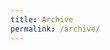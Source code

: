 ```yaml
---
title: Archive
permalink: /archive/
---
```


<style>
  code {
    cursor: pointer;
  }
  .date {
    color: gray;
    font-size: 0.9em;
  }
</style>

<div id="tagcloud">
</div>

<br/>

<div id="selectedtags"></div>
<br/>
<ol style="list-style-type: none;" id="selectedurls"></ol>

<script>
  var tags = {
    {% assign firstTag = true %}
    {% for tag in site.tags %}
        {% if firstTag == false %},{% endif %}
        {% assign firstTag = false %}
        "{{tag[0]}}": {
          selected: false,
          pages: [
            {% assign firstPage = true %}
            {% for post in tag[1] %}
              {% if firstPage == false %},{% endif %}
              {% assign firstPage = false %}
              {
                url: "{{post.url}}",
                title: "{{post.title}}",
                pdate: "{{post.date}}"
              }
            {% endfor %}
          ]
        }
    {% endfor %}
  };

  /* from the URL */
  try {
    var selectedTags = new URL(location).searchParams.get("id").split(",");
    for(selectedTag in selectedTags) {
      var tag = selectedTags[selectedTag]
      if (tag in tags) {
        tags[tag].selected = true
      }
    }
  } catch {

  }

  renderTags();

  function renderTags() {
    showTags();
    showUrls();
  }
  
  function tagClicked(tag) {
    tag = tags[tag]
    tag.selected = !tag.selected;
    renderTags();
  }

  function getBlogPeriod(d) {
    const monthNames = ["January", "February", "March", "April", "May", "June",
      "July", "August", "September", "October", "November", "December"];
    d = new Date(Date.parse(d.split(" ")[0]));
    return `${monthNames[d.getMonth()]}, ${d.getFullYear()}`
  }

  function showUrls() {

    let selTags = [];
    let urls = new Set();

    /* if no tag is selected, we should show all of them */
    let tmp = {};
    for(tagName in tags) {
      tags[tagName].pages.forEach(page => tmp[page.url] = page)
    }
    Object.values(tmp).forEach(p => urls.add(p))

    var selectedtags = document.getElementById("selectedtags");
    selectedtags.innerHTML = "";
    var selectedurls = document.getElementById("selectedurls");
    selectedurls.innerHTML = "";

    for(tagName in tags) {
      var tag = tags[tagName]
      if(tag.selected) {
        selectedtags.innerHTML += `<code style="background-color: lightgreen">${tagName}</code> `;
        urls = new Set(tag.pages.filter(
          function (u) {
            var ua = [...urls];
            for(ou in ua) {
              if(ua[ou].url == u.url)
                return true;
            }
          }
        ));
      }
    }

    let html = "", lastDate = "";
    [...urls]
      .sort((u1, u2) => toDate(u1.pdate) < toDate(u2.pdate))
      .forEach(u => {
        console.log(toDate(u.pdate))
        if(getBlogPeriod(lastDate) != getBlogPeriod(u.pdate)) {
          html += `${lastDate == "" ? "" : "<br/></ul>"}<li><i class="date">${getBlogPeriod(u.pdate)}</i><ul style="list-style-type: none;">`
        }
        html += `<li><a href="${u.url}">${u.title}</a></li>`
        lastDate = u.pdate
      }
    );

    selectedurls.innerHTML = html
  }

  function toDate(u) {
    return new Date(Date.parse(`${u.split(" ")[0]} ${u.split(" ")[1]}`))
  }

  /* show tag cloud */
  function showTags() {
    document.getElementById("tagcloud").innerHTML = "";
    for(tag in tags) {
      var pages = tags[tag].pages;
      document.getElementById("tagcloud").innerHTML += `
        <code style="background-color: ${tags[tag].selected ? "skyblue": "defcol"}; font-size: ${12 + 4 * pages.length}px;" title="${pages.length} post${pages.length > 1 ? "s":""}" onclick="tagClicked('${tag}')">${tag}</code>
      `;
    }
  }

</script>
